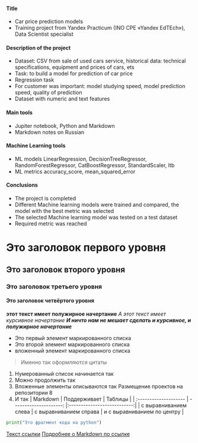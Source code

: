 #### Title
- Car price prediction models
- Training project from Yandex Practicum (INO СPE «Yandex EdTEch»), Data Scientist specialist
#### Description of the project
- Dataset: CSV from sale of used cars service, historical data: technical specifications, equipment and prices of cars, ets
- Task: to build a model for prediction of car price  
- Regression task
- For customer was important: model studying speed, model prediction speed, quality of prediction
- Dataset with numeric and text features
#### Main tools 
- Jupiter notebook, Python and Markdown
- Markdown notes on Russian
####  Machine Learning tools  
- ML models LinearRegression, DecisionTreeRegressor, RandomForestRegressor, CatBoostRegressor, StandardScaler, ltb
- ML metrics accuracy_score, mean_squared_error
#### Conclusions
- The project is completed
- Different Machine learning models were trained and compared, the model with the best metric was selected
- The selected Machine learning model was tested on a test dataset
- Required metric was reached 









# Это заголовок первого уровня
## Это заголовок второго уровня
### Это заголовок третьего уровня
#### Это заголовок четвёртого уровня
**этот текст имеет полужирное начертание**
*А этот текст имеет курсивное начертание*
***И ничто нам не мешает сделать и курсивное, и полужирное начертание***
- Это первый элемент маркированного списка
- Это второй элемент маркированного списка
- вложенный элемент маркированного списка
> Именно так оформляются цитаты
1. Нумерованный список начинается так
2. Можно продолжить так
1. Вложенные элементы описываются так
Размещение проектов на репозитории 8
2. И так
| Markdown | Поддерживает | Таблицы |
| :-------------------- | ---------------------: |:---------------------------:|
| с выравниванием слева | с выравниванием справа | и с выравниванием по центру |
```python
print("Это фрагмент кода на python")
```
[Текст ссылки](адрес://ссылки.здесь "Заголовок ссылки")
[Подробнее о Markdown по ссылке](https://daringfireball.net/projects/markdown/)
